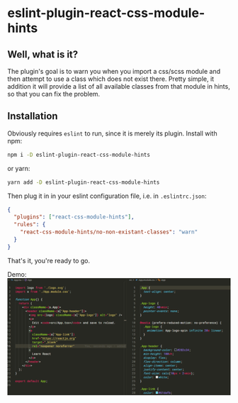 # eslint-plugin-react-css-module-hints

## Well, what is it?

The plugin's goal is to warn you when you import a css/scss module and then attempt to use a class which does not exist there. Pretty simple, it addition it will provide a list of all available classes from that module in hints, so that you can fix the problem.

## Installation

Obviously requires `eslint` to run, since it is merely its plugin.
Install with npm:

```bash
npm i -D eslint-plugin-react-css-module-hints
```

or yarn:

```bash
yarn add -D eslint-plugin-react-css-module-hints
```

Then plug it in in your eslint configuration file, i.e. in `.eslintrc.json`:

```json
{
  "plugins": ["react-css-module-hints"],
  "rules": {
    "react-css-module-hints/no-non-existant-classes": "warn"
  }
}
```

That's it, you're ready to go.

Demo:
![Intellisense](demo.gif)
